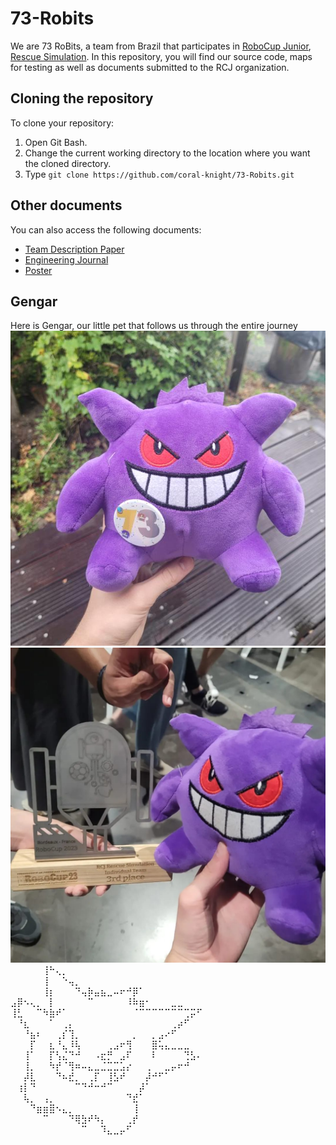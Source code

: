 # 73-Robits

We are 73 RoBits, a team  from Brazil that participates in [RoboCup Junior](https://rescue.rcj.cloud/), [Rescue Simulation](https://junior.robocup.org/robocupjuniorrescue-league-simulation/).
In this repository, you will find our source code, maps for testing as well as documents submitted to the RCJ organization.

## Cloning the repository
To clone your repository:
1. Open Git Bash.
2. Change the current working directory to the location where you want the cloned directory.
3. Type `git clone https://github.com/coral-knight/73-Robits.git` 

## Other documents
You can also access the following documents:
- [Team Description Paper](documents/TDP_2024.pdf)
- [Engineering Journal](documents/engineeringjournal.pdf)
- [Poster](documents/poster.pdf)

## Gengar
Here is Gengar, our little pet that follows us through the entire journey
![Gengar](gengar.png) ![Gengar with RoboCup 2023's trophy](gengarWithTrophy.png)
⠀⠀⠀⠀⠀⢸⠓⢄⡀⠀⠀⠀⠀⠀⠀⠀⠀⠀⠀⠀⠀⠀⠀⠀⠀⠀⠀⠀⠀⠀
⠀⠀⠀⠀⠀⢸⠀⠀⠑⢤⡀⠀⠀⠀⠀⠀⠀⠀⠀⠀⠀⠀⠀⠀⠀⠀⠀⠀⠀⠀
⠀⠀⠀⠀⠀⢸⡆⠀⠀⠀⠙⢤⡷⣤⣦⣀⠤⠖⠚⡿⠁⠀⠀⠀⠀⠀⠀⠀⠀⠀
⣠⡿⠢⢄⡀⠀⡇⠀⠀⠀⠀⠀⠉⠀⠀⠀⠀⠀⠸⠷⣶⠂⠀⠀⠀⣀⣀⠀⠀⠀
⢸⣃⠀⠀⠉⠳⣷⠞⠁⠀⠀⠀⠀⠀⠀⠀⠀⠀⠀⠈⠉⠉⠉⠉⠉⠉⠉⢉⡭⠋
⠀⠘⣆⠀⠀⠀⠁⠀⢀⡄⠀⠀⠀⠀⠀⠀⠀⠀⠀⠀⠀⠀⠀⠀⠀⢀⡴⠋⠀⠀
⠀⠀⠘⣦⠆⠀⠀⢀⡎⢹⡀⠀⠀⠀⠀⠀⠀⠀⠀⡀⠀⠀⡀⣠⠔⠋⠀⠀⠀⠀
⠀⠀⠀⡏⠀⠀⣆⠘⣄⠸⢧⠀⠀⠀⠀⢀⣠⠖⢻⠀⠀⠀⣿⢥⣄⣀⣀⣀⠀⠀
⠀⠀⢸⠁⠀⠀⡏⢣⣌⠙⠚⠀⠀⠠⣖⡛⠀⣠⠏⠀⠀⠀⠇⠀⠀⠀⠀⢙⣣⠄
⠀⠀⢸⡀⠀⠀⠳⡞⠈⢻⠶⠤⣄⣀⣈⣉⣉⣡⡔⠀⠀⢀⠀⠀⣀⡤⠖⠚⠀⠀
⠀⠀⡼⣇⠀⠀⠀⠙⠦⣞⡀⠀⢀⡏⠀⢸⣣⠞⠀⠀⠀⡼⠚⠋⠁⠀⠀⠀⠀⠀
⠀⢰⡇⠙⠀⠀⠀⠀⠀⠀⠉⠙⠚⠒⠚⠉⠀⠀⠀⠀⡼⠁⠀⠀⠀⠀⠀⠀⠀⠀
⠀⠀⢧⡀⠀⢠⡀⠀⠀⠀⠀⠀⠀⠀⠀⠀⠀⠀⠙⣞⠁⠀⠀⠀⠀⠀⠀⠀⠀⠀
⠀⠀⠀⠙⣶⣶⣿⠢⣄⡀⠀⠀⠀⠀⠀⠀⠀⠀⠀⢸⠀⠀⠀⠀⠀⠀⠀⠀⠀⠀
⠀⠀⠀⠀⠀⠉⠀⠀⠀⠙⢿⣳⠞⠳⡄⠀⠀⠀⢀⡞⠀⠀⠀⠀⠀⠀⠀⠀⠀⠀
⠀⠀⠀⠀⠀⠀⠀⠀⠀⠀⠀⠉⠀⠀⠹⣄⣀⡤⠋⠀⠀⠀⠀⠀⠀⠀⠀⠀⠀⠀